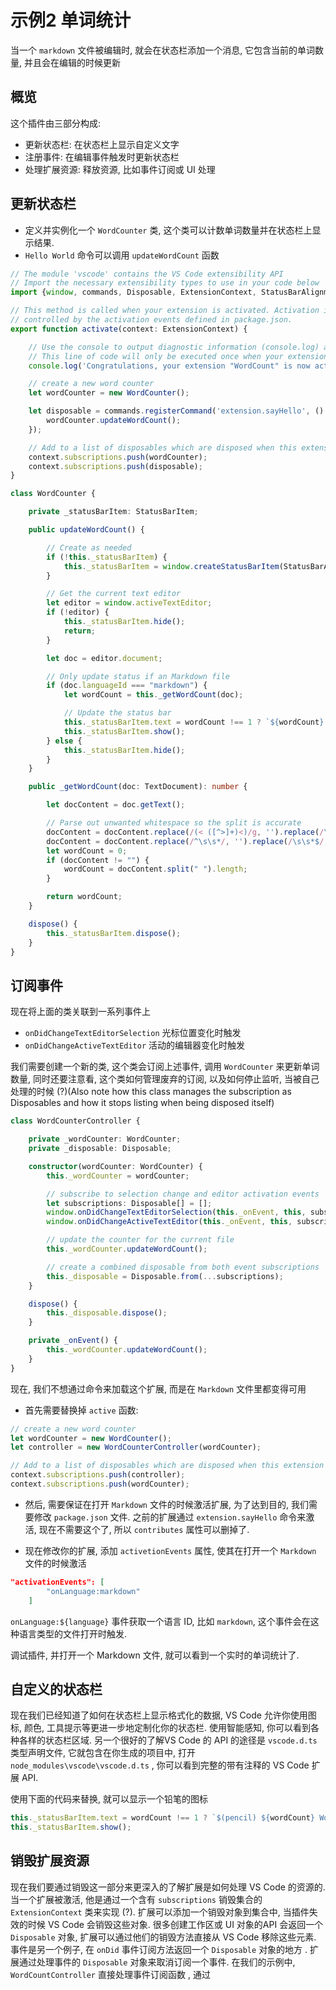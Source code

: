 # 示例2 单词统计

当一个 `markdown` 文件被编辑时, 就会在状态栏添加一个消息, 它包含当前的单词数量, 并且会在编辑的时候更新

## 概览

这个插件由三部分构成:
- 更新状态栏: 在状态栏上显示自定义文字
- 注册事件: 在编辑事件触发时更新状态栏
- 处理扩展资源: 释放资源, 比如事件订阅或 UI 处理

## 更新状态栏

- 定义并实例化一个 `WordCounter` 类, 这个类可以计数单词数量并在状态栏上显示结果.
- `Hello World` 命令可以调用 `updateWordCount` 函数

```typescript
// The module 'vscode' contains the VS Code extensibility API
// Import the necessary extensibility types to use in your code below
import {window, commands, Disposable, ExtensionContext, StatusBarAlignment, StatusBarItem, TextDocument} from 'vscode';

// This method is called when your extension is activated. Activation is
// controlled by the activation events defined in package.json.
export function activate(context: ExtensionContext) {

    // Use the console to output diagnostic information (console.log) and errors (console.error).
    // This line of code will only be executed once when your extension is activated.
    console.log('Congratulations, your extension "WordCount" is now active!');

    // create a new word counter
    let wordCounter = new WordCounter();

    let disposable = commands.registerCommand('extension.sayHello', () => {
        wordCounter.updateWordCount();
    });

    // Add to a list of disposables which are disposed when this extension is deactivated.
    context.subscriptions.push(wordCounter);
    context.subscriptions.push(disposable);
}

class WordCounter {

    private _statusBarItem: StatusBarItem;

    public updateWordCount() {

        // Create as needed
        if (!this._statusBarItem) {
            this._statusBarItem = window.createStatusBarItem(StatusBarAlignment.Left);
        }

        // Get the current text editor
        let editor = window.activeTextEditor;
        if (!editor) {
            this._statusBarItem.hide();
            return;
        }

        let doc = editor.document;

        // Only update status if an Markdown file
        if (doc.languageId === "markdown") {
            let wordCount = this._getWordCount(doc);

            // Update the status bar
            this._statusBarItem.text = wordCount !== 1 ? `${wordCount} Words` : '1 Word';
            this._statusBarItem.show();
        } else { 
            this._statusBarItem.hide();
        }
    }

    public _getWordCount(doc: TextDocument): number {

        let docContent = doc.getText();

        // Parse out unwanted whitespace so the split is accurate
        docContent = docContent.replace(/(< ([^>]+)<)/g, '').replace(/\s+/g, ' ');
        docContent = docContent.replace(/^\s\s*/, '').replace(/\s\s*$/, '');
        let wordCount = 0;
        if (docContent != "") {
            wordCount = docContent.split(" ").length;
        }

        return wordCount;
    }

    dispose() {
        this._statusBarItem.dispose();
    }
}
```

## 订阅事件

现在将上面的类关联到一系列事件上
- `onDidChangeTextEditorSelection` 光标位置变化时触发
- `onDidChangeActiveTextEditor` 活动的编辑器变化时触发

我们需要创建一个新的类, 这个类会订阅上述事件, 调用 `WordCounter` 来更新单词数量, 同时还要注意看, 这个类如何管理废弃的订阅, 以及如何停止监听, 当被自己处理的时候 (?)(Also note how this class manages the subscription as Disposables and how it stops listing when being disposed itself)

```ts
class WordCounterController {

    private _wordCounter: WordCounter;
    private _disposable: Disposable;

    constructor(wordCounter: WordCounter) {
        this._wordCounter = wordCounter;

        // subscribe to selection change and editor activation events
        let subscriptions: Disposable[] = [];
        window.onDidChangeTextEditorSelection(this._onEvent, this, subscriptions);
        window.onDidChangeActiveTextEditor(this._onEvent, this, subscriptions);

        // update the counter for the current file
        this._wordCounter.updateWordCount();

        // create a combined disposable from both event subscriptions
        this._disposable = Disposable.from(...subscriptions);
    }

    dispose() {
        this._disposable.dispose();
    }

    private _onEvent() {
        this._wordCounter.updateWordCount();
    }
}
```

现在, 我们不想通过命令来加载这个扩展, 而是在 `Markdown` 文件里都变得可用

- 首先需要替换掉 `active` 函数:

```ts
// create a new word counter
let wordCounter = new WordCounter();
let controller = new WordCounterController(wordCounter);

// Add to a list of disposables which are disposed when this extension is deactivated.
context.subscriptions.push(controller);
context.subscriptions.push(wordCounter);
```

- 然后, 需要保证在打开 `Markdown` 文件的时候激活扩展, 为了达到目的, 我们需要修改 `package.json` 文件. 之前的扩展通过 `extension.sayHello` 命令来激活, 现在不需要这个了, 所以 `contributes` 属性可以删掉了.

- 现在修改你的扩展, 添加 `activetionEvents` 属性, 使其在打开一个 `Markdown` 文件的时候激活

```json
"activationEvents": [
        "onLanguage:markdown"
    ]
```

`onLanguage:${language}` 事件获取一个语言 ID, 比如 `markdown`, 这个事件会在这种语言类型的文件打开时触发.

调试插件, 并打开一个 Markdown 文件, 就可以看到一个实时的单词统计了.

## 自定义的状态栏

现在我们已经知道了如何在状态栏上显示格式化的数据, VS Code 允许你使用图标, 颜色, 工具提示等更进一步地定制化你的状态栏. 使用智能感知, 你可以看到各种各样的状态栏区域. 另一个很好的了解VS Code 的 API 的途径是 `vscode.d.ts` 类型声明文件, 它就包含在你生成的项目中, 打开 `node_modules\vscode\vscode.d.ts` , 你可以看到完整的带有注释的 VS Code 扩展 API.

使用下面的代码来替换, 就可以显示一个铅笔的图标
```ts
this._statusBarItem.text = wordCount !== 1 ? `$(pencil) ${wordCount} Words` : '$(pencil) 1 Word';
this._statusBarItem.show();
```

## 销毁扩展资源

现在我们要通过销毁这一部分来更深入的了解扩展是如何处理 VS Code 的资源的.
当一个扩展被激活, 他是通过一个含有 `subscriptions` 销毁集合的 `ExtensionContext` 类来实现 (?). 扩展可以添加一个销毁对象到集合中, 当插件失效的时候 VS Code 会销毁这些对象.
很多创建工作区或 UI 对象的API 会返回一个 `Disposable` 对象, 扩展可以通过他们的销毁方法直接从 VS Code 移除这些元素. 
事件是另一个例子, 在 `onDid` 事件订阅方法返回一个 `Disposable` 对象的地方 . 扩展通过处理事件的 `Disposable` 对象来取消订阅一个事件. 在我们的示例中, `WordCountController` 直接处理事件订阅函数 , 通过